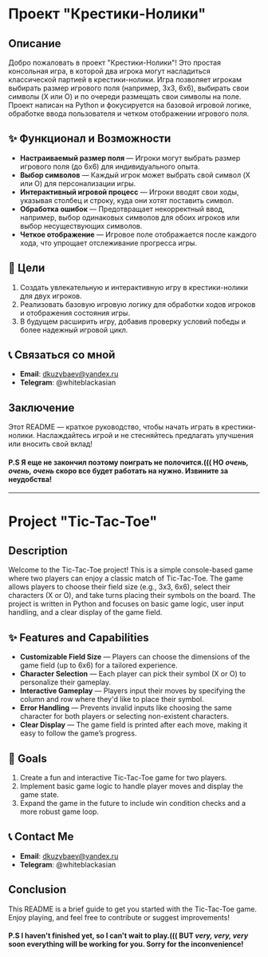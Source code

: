 # Проект "Крестики-Нолики"

## Описание

Добро пожаловать в проект "Крестики-Нолики"! Это простая консольная игра, в которой два игрока могут насладиться классической партией в крестики-нолики. Игра позволяет игрокам выбирать размер игрового поля (например, 3x3, 6x6), выбирать свои символы (X или O) и по очереди размещать свои символы на поле. Проект написан на Python и фокусируется на базовой игровой логике, обработке ввода пользователя и четком отображении игрового поля.

## ✨ Функционал и Возможности

- **Настраиваемый размер поля** — Игроки могут выбрать размер игрового поля (до 6x6) для индивидуального опыта.
- **Выбор символов** — Каждый игрок может выбрать свой символ (X или O) для персонализации игры.
- **Интерактивный игровой процесс** — Игроки вводят свои ходы, указывая столбец и строку, куда они хотят поставить символ.
- **Обработка ошибок** — Предотвращает некорректный ввод, например, выбор одинаковых символов для обоих игроков или выбор несуществующих символов.
- **Четкое отображение** — Игровое поле отображается после каждого хода, что упрощает отслеживание прогресса игры.

## 🎯 Цели

1. Создать увлекательную и интерактивную игру в крестики-нолики для двух игроков.
2. Реализовать базовую игровую логику для обработки ходов игроков и отображения состояния игры.
3. В будущем расширить игру, добавив проверку условий победы и более надежный игровой цикл.

## 📞 Связаться со мной

- **Email**: dkuzybaev@yandex.ru  
- **Telegram**: @whiteblackasian

## Заключение

Этот README — краткое руководство, чтобы начать играть в крестики-нолики. Наслаждайтесь игрой и не стесняйтесь предлагать улучшения или вносить свой вклад! 

#### P.S Я еще не закончил поэтому поиграть не полочится.((( НО *очень, очень, очень* скоро все будет работать на нужно. Извините за неудобства!

_______________________________________________________________________________________________________________________________________________________________________________________________________________________________________________________________________________

# Project "Tic-Tac-Toe"

## Description

Welcome to the Tic-Tac-Toe project! This is a simple console-based game where two players can enjoy a classic match of Tic-Tac-Toe. The game allows players to choose their field size (e.g., 3x3, 6x6), select their characters (X or O), and take turns placing their symbols on the board. The project is written in Python and focuses on basic game logic, user input handling, and a clear display of the game field.

## ✨ Features and Capabilities

- **Customizable Field Size** — Players can choose the dimensions of the game field (up to 6x6) for a tailored experience.
- **Character Selection** — Each player can pick their symbol (X or O) to personalize their gameplay.
- **Interactive Gameplay** — Players input their moves by specifying the column and row where they'd like to place their symbol.
- **Error Handling** — Prevents invalid inputs like choosing the same character for both players or selecting non-existent characters.
- **Clear Display** — The game field is printed after each move, making it easy to follow the game’s progress.

## 🎯 Goals

1. Create a fun and interactive Tic-Tac-Toe game for two players.
2. Implement basic game logic to handle player moves and display the game state.
3. Expand the game in the future to include win condition checks and a more robust game loop.

## 📞 Contact Me

- **Email**: dkuzybaev@yandex.ru  
- **Telegram**: @whiteblackasian

## Conclusion

This README is a brief guide to get you started with the Tic-Tac-Toe game. Enjoy playing, and feel free to contribute or suggest improvements!

#### P.S I haven't finished yet, so I can't wait to play.((( BUT *very, very, very* soon everything will be working for you. Sorry for the inconvenience!
